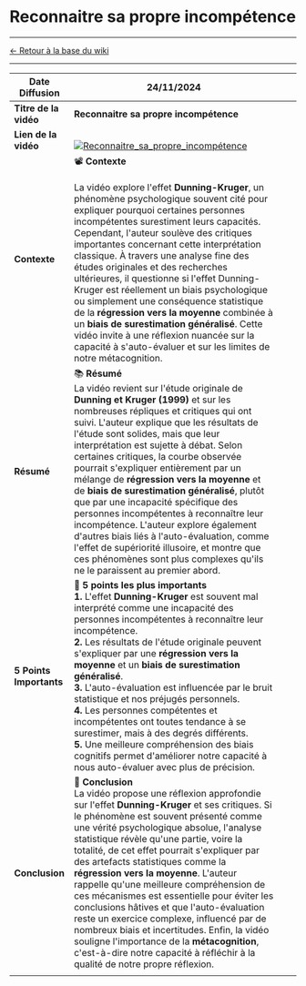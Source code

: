 # Reconnaitre sa propre incompétence

---
[← Retour à la base du wiki](https://asyhnes.github.io/mon_wiki/)

---


| **Date Diffusion**      | 24/11/2024                                                                                                                                                                                                                                                                                                                                                                                                                                                                                                                                                                                                                                                                                                                                                   |     |     |
| ----------------------- | ------------------------------------------------------------------------------------------------------------------------------------------------------------------------------------------------------------------------------------------------------------------------------------------------------------------------------------------------------------------------------------------------------------------------------------------------------------------------------------------------------------------------------------------------------------------------------------------------------------------------------------------------------------------------------------------------------------------------------------------------------------ | --- | --- |
| **Titre de la vidéo**   | **Reconnaitre sa propre incompétence**                                                                                                                                                                                                                                                                                                                                                                                                                                                                                                                                                                                                                                                                                                                       |     |     |
| **Lien de la vidéo**    | <br>[![Reconnaitre_sa_propre_incompétence](https://img.youtube.com/vi/-YHR9kAUDHM/0.jpg)](https://www.youtube.com/watch?v=-YHR9kAUDHM)<br>                                                                                                                                                                                                                                                                                                                                                                                                                                                                                                                                                                                                                   |     |     |
| **Contexte**            | 📽️ **Contexte**<br><br>La vidéo explore l'effet **Dunning-Kruger**, un phénomène psychologique souvent cité pour expliquer pourquoi certaines personnes incompétentes surestiment leurs capacités. Cependant, l'auteur soulève des critiques importantes concernant cette interprétation classique. À travers une analyse fine des études originales et des recherches ultérieures, il questionne si l'effet Dunning-Kruger est réellement un biais psychologique ou simplement une conséquence statistique de la **régression vers la moyenne** combinée à un **biais de surestimation généralisé**. Cette vidéo invite à une réflexion nuancée sur la capacité à s'auto-évaluer et sur les limites de notre métacognition.                                |     |     |
| **Résumé**              | 📚 **Résumé**<br>La vidéo revient sur l'étude originale de **Dunning et Kruger (1999)** et sur les nombreuses répliques et critiques qui ont suivi. L'auteur explique que les résultats de l'étude sont solides, mais que leur interprétation est sujette à débat. Selon certaines critiques, la courbe observée pourrait s'expliquer entièrement par un mélange de **régression vers la moyenne** et de **biais de surestimation généralisé**, plutôt que par une incapacité spécifique des personnes incompétentes à reconnaître leur incompétence. L'auteur explore également d'autres biais liés à l'auto-évaluation, comme l'effet de supériorité illusoire, et montre que ces phénomènes sont plus complexes qu'ils ne le paraissent au premier abord. |     |     |
| **5 Points Importants** | 🔑 **5 points les plus importants**<br>**1.** L'effet **Dunning-Kruger** est souvent mal interprété comme une incapacité des personnes incompétentes à reconnaître leur incompétence. <br> **2.** Les résultats de l'étude originale peuvent s'expliquer par une **régression vers la moyenne** et un **biais de surestimation généralisé**. <br> **3.** L'auto-évaluation est influencée par le bruit statistique et nos préjugés personnels. <br> **4.** Les personnes compétentes et incompétentes ont toutes tendance à se surestimer, mais à des degrés différents. <br> **5.** Une meilleure compréhension des biais cognitifs permet d'améliorer notre capacité à nous auto-évaluer avec plus de précision.                                           |     |     |
| **Conclusion**          | 📝 **Conclusion**<br>La vidéo propose une réflexion approfondie sur l'effet **Dunning-Kruger** et ses critiques. Si le phénomène est souvent présenté comme une vérité psychologique absolue, l'analyse statistique révèle qu'une partie, voire la totalité, de cet effet pourrait s'expliquer par des artefacts statistiques comme la **régression vers la moyenne**. L'auteur rappelle qu'une meilleure compréhension de ces mécanismes est essentielle pour éviter les conclusions hâtives et que l'auto-évaluation reste un exercice complexe, influencé par de nombreux biais et incertitudes. Enfin, la vidéo souligne l'importance de la **métacognition**, c'est-à-dire notre capacité à réfléchir à la qualité de notre propre réflexion.           |     |     |
|                         |                                                                                                                                                                                                                                                                                                                                                                                                                                                                                                                                                                                                                                                                                                                                                              |     |     |
